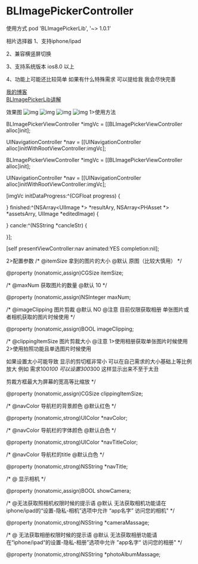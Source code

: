 # BLImagePickerController
使用方式
pod 'BLImagePickerLib', '~> 1.0.1’

相片选择器 
1、支持iphone/ipad 

2、兼容横竖屏切换

3、支持系统版本 ios8.0 以上

4、功能上可能还比较简单 如果有什么特殊需求 可以提给我 我会尽快完善

[我的博客](https://my.oschina.net/iceTear/blog)  
[BLImagePickerLib讲解](https://my.oschina.net/iceTear/blog/1498504)  


效果图
 ![img](https://../images/list.png)
 ![img](https://github.com/IceTears1/BLImagePickerController/blob/master/images/group.png)
 ![img](https://github.com/IceTears1/BLImagePickerController/blob/master/images/109F3CE5F9F780A8AB6A37BBE4E1805F.png)
 ![img](https://github.com/IceTears1/BLImagePickerController/blob/master/images/2B5A8B83A58398B892CFB4A2FC14C9A8.png)
1>使用方法

BLImagePickerViewController *imgVc = [[BLImagePickerViewController alloc]init];

UINavigationController *nav = [[UINavigationController alloc]initWithRootViewController:imgVc];

BLImagePickerViewController *imgVc = [[BLImagePickerViewController alloc]init];

UINavigationController *nav = [[UINavigationController alloc]initWithRootViewController:imgVc];

[imgVc initDataProgress:^(CGFloat progress) {


} finished:^(NSArray<UIImage *> *resultAry, NSArray<PHAsset *> *assetsArry, UIImage *editedImage) {

} cancle:^(NSString *cancleStr) {

}];

[self presentViewController:nav animated:YES completion:nil];

2>配置参数
/*
@itemSize  拿到的图片的大小
@默认 原图（比较大慎用）
*/

@property (nonatomic,assign)CGSize itemSize;

/*
@maxNum  获取图片的数量
@默认 10
*/


@property (nonatomic,assign)NSInteger maxNum;


/*
@imageClipping  图片剪裁
@默认 NO
@注意 目前仅限获取相册 单张图片或者相机获取的图片时候使用
*/


@property (nonatomic,assign)BOOL imageClipping;


/*
@clippingItemSize  图片剪裁大小
@注意
1>使用相册获取单张图片时候使用
2>使用拍照功能且单选图片时候使用

如果设置太小可能导致 显示的剪切框非常小 可以在自己需求的大小基础上等比例放大
例如 需求100*100   可以设置300*300  这样显示出来不至于太丑

剪裁方框最大为屏幕的宽高等比缩放
*/

@property (nonatomic,assign)CGSize clippingItemSize;

/*
@navColor  导航栏的背景颜色
@默认红色
*/

@property (nonatomic,strong)UIColor *navColor;

/*
@navColor  导航栏的字体颜色
@默认白色
*/


@property (nonatomic,strong)UIColor *navTitleColor;

/*
@navColor  导航栏的title
@默认白色
*/


@property (nonatomic,strong)NSString *navTitle;

/*
@ 显示相机
*/


@property (nonatomic,assign)BOOL showCamera;


/*
@无法获取照相机权限时候的提示语
@默认
无法获取相机功能请在iphone/ipad的“设置-隐私-相机”选项中允许 “app名字” 访问您的相机"
*/

@property (nonatomic,strong)NSString *cameraMassage;

/*
@ 无法获取相册权限时候的提示语
@默认
无法获取相册功能请在“iphone/ipad“的设置-隐私-相册”选项中允许 ”app名字“ 访问您的相册"
*/

@property (nonatomic,strong)NSString *photoAlbumMassage;
